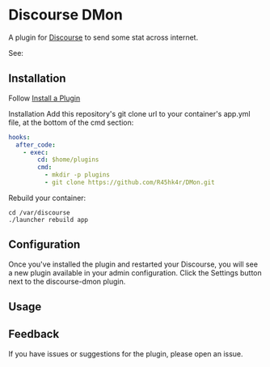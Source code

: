 # Discourse DMon

A plugin for [Discourse](https://discourse.org/) to send some stat across internet.

See: 

## Installation

Follow [Install a Plugin](https://meta.discourse.org/t/install-a-plugin/19157)

Installation
Add this repository's git clone url to your container's app.yml file, at the bottom of the cmd section:

```yml
hooks:
  after_code:
    - exec:
        cd: $home/plugins
        cmd:
          - mkdir -p plugins
          - git clone https://github.com/R45hk4r/DMon.git
```


Rebuild your container:

```
cd /var/discourse
./launcher rebuild app
```

## Configuration

Once you've installed the plugin and restarted your Discourse, you will see a new plugin available in your admin configuration. Click the Settings button next to the discourse-dmon plugin.


## Usage

## Feedback

If you have issues or suggestions for the plugin, please open an issue.
